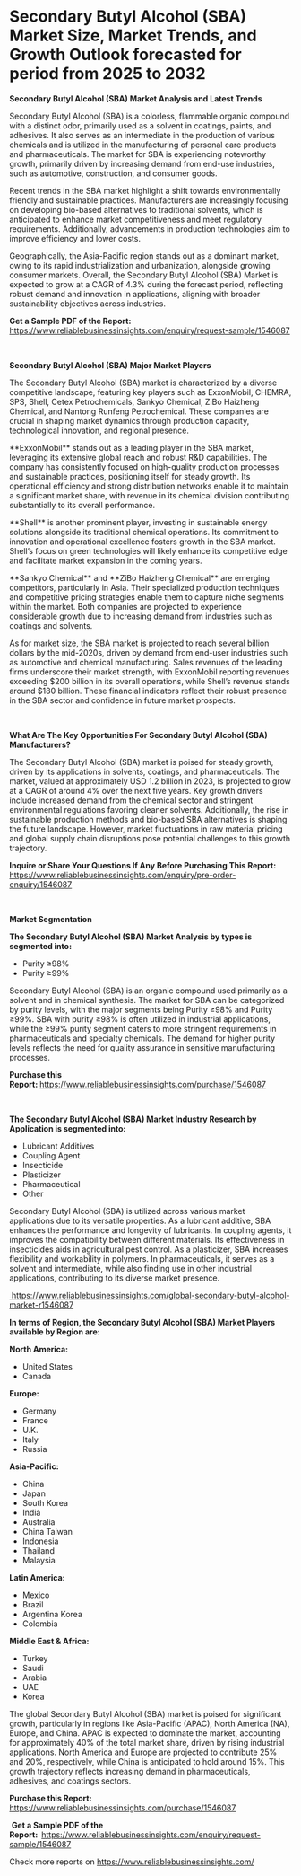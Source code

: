 <p><h1>Secondary Butyl Alcohol (SBA) Market Size, Market Trends, and Growth Outlook forecasted for period from 2025 to 2032</h1></p><p><strong>Secondary Butyl Alcohol (SBA) Market Analysis and Latest Trends</strong></p>
<p><p>Secondary Butyl Alcohol (SBA) is a colorless, flammable organic compound with a distinct odor, primarily used as a solvent in coatings, paints, and adhesives. It also serves as an intermediate in the production of various chemicals and is utilized in the manufacturing of personal care products and pharmaceuticals. The market for SBA is experiencing noteworthy growth, primarily driven by increasing demand from end-use industries, such as automotive, construction, and consumer goods.</p><p>Recent trends in the SBA market highlight a shift towards environmentally friendly and sustainable practices. Manufacturers are increasingly focusing on developing bio-based alternatives to traditional solvents, which is anticipated to enhance market competitiveness and meet regulatory requirements. Additionally, advancements in production technologies aim to improve efficiency and lower costs. </p><p>Geographically, the Asia-Pacific region stands out as a dominant market, owing to its rapid industrialization and urbanization, alongside growing consumer markets. Overall, the Secondary Butyl Alcohol (SBA) Market is expected to grow at a CAGR of 4.3% during the forecast period, reflecting robust demand and innovation in applications, aligning with broader sustainability objectives across industries.</p></p>
<p><strong>Get a Sample PDF of the Report:&nbsp;</strong> <a href="https://www.reliablebusinessinsights.com/enquiry/request-sample/1546087?utm_campaign=3356&utm_medium=2&utm_source=Github&utm_content=ia&utm_term=02042025&utm_id=secondary-butyl-alcohol-sba">https://www.reliablebusinessinsights.com/enquiry/request-sample/1546087</a></p>
<p>&nbsp;</p>
<p><strong>Secondary Butyl Alcohol (SBA) Major Market Players</strong></p>
<p><p>The Secondary Butyl Alcohol (SBA) market is characterized by a diverse competitive landscape, featuring key players such as ExxonMobil, CHEMRA, SPS, Shell, Cetex Petrochemicals, Sankyo Chemical, ZiBo Haizheng Chemical, and Nantong Runfeng Petrochemical. These companies are crucial in shaping market dynamics through production capacity, technological innovation, and regional presence.</p><p>**ExxonMobil** stands out as a leading player in the SBA market, leveraging its extensive global reach and robust R&D capabilities. The company has consistently focused on high-quality production processes and sustainable practices, positioning itself for steady growth. Its operational efficiency and strong distribution networks enable it to maintain a significant market share, with revenue in its chemical division contributing substantially to its overall performance.</p><p>**Shell** is another prominent player, investing in sustainable energy solutions alongside its traditional chemical operations. Its commitment to innovation and operational excellence fosters growth in the SBA market. Shell’s focus on green technologies will likely enhance its competitive edge and facilitate market expansion in the coming years.</p><p>**Sankyo Chemical** and **ZiBo Haizheng Chemical** are emerging competitors, particularly in Asia. Their specialized production techniques and competitive pricing strategies enable them to capture niche segments within the market. Both companies are projected to experience considerable growth due to increasing demand from industries such as coatings and solvents.</p><p>As for market size, the SBA market is projected to reach several billion dollars by the mid-2020s, driven by demand from end-user industries such as automotive and chemical manufacturing. Sales revenues of the leading firms underscore their market strength, with ExxonMobil reporting revenues exceeding $200 billion in its overall operations, while Shell’s revenue stands around $180 billion. These financial indicators reflect their robust presence in the SBA sector and confidence in future market prospects.</p></p>
<p>&nbsp;</p>
<p><strong>What Are The Key Opportunities For Secondary Butyl Alcohol (SBA) Manufacturers?</strong></p>
<p><p>The Secondary Butyl Alcohol (SBA) market is poised for steady growth, driven by its applications in solvents, coatings, and pharmaceuticals. The market, valued at approximately USD 1.2 billion in 2023, is projected to grow at a CAGR of around 4% over the next five years. Key growth drivers include increased demand from the chemical sector and stringent environmental regulations favoring cleaner solvents. Additionally, the rise in sustainable production methods and bio-based SBA alternatives is shaping the future landscape. However, market fluctuations in raw material pricing and global supply chain disruptions pose potential challenges to this growth trajectory.</p></p>
<p><strong>Inquire or Share Your Questions If Any Before Purchasing This Report:</strong> <a href="https://www.reliablebusinessinsights.com/enquiry/pre-order-enquiry/1546087?utm_campaign=3356&utm_medium=2&utm_source=Github&utm_content=ia&utm_term=02042025&utm_id=secondary-butyl-alcohol-sba">https://www.reliablebusinessinsights.com/enquiry/pre-order-enquiry/1546087</a></p>
<p>&nbsp;</p>
<p><strong>Market Segmentation</strong></p>
<p><strong>The Secondary Butyl Alcohol (SBA) Market Analysis by types is segmented into:</strong></p>
<p><ul><li>Purity ≥98%</li><li>Purity ≥99%</li></ul></p>
<p><p>Secondary Butyl Alcohol (SBA) is an organic compound used primarily as a solvent and in chemical synthesis. The market for SBA can be categorized by purity levels, with the major segments being Purity ≥98% and Purity ≥99%. SBA with purity ≥98% is often utilized in industrial applications, while the ≥99% purity segment caters to more stringent requirements in pharmaceuticals and specialty chemicals. The demand for higher purity levels reflects the need for quality assurance in sensitive manufacturing processes.</p></p>
<p><strong>Purchase this Report:&nbsp;</strong><a href="https://www.reliablebusinessinsights.com/purchase/1546087?utm_campaign=3356&utm_medium=2&utm_source=Github&utm_content=ia&utm_term=02042025&utm_id=secondary-butyl-alcohol-sba">https://www.reliablebusinessinsights.com/purchase/1546087</a></p>
<p>&nbsp;</p>
<p><strong>The Secondary Butyl Alcohol (SBA) Market Industry Research by Application is segmented into:</strong></p>
<p><ul><li>Lubricant Additives</li><li>Coupling Agent</li><li>Insecticide</li><li>Plasticizer</li><li>Pharmaceutical</li><li>Other</li></ul></p>
<p><p>Secondary Butyl Alcohol (SBA) is utilized across various market applications due to its versatile properties. As a lubricant additive, SBA enhances the performance and longevity of lubricants. In coupling agents, it improves the compatibility between different materials. Its effectiveness in insecticides aids in agricultural pest control. As a plasticizer, SBA increases flexibility and workability in polymers. In pharmaceuticals, it serves as a solvent and intermediate, while also finding use in other industrial applications, contributing to its diverse market presence.</p></p>
<p><a href="https://www.reliablebusinessinsights.com/global-secondary-butyl-alcohol-market-r1546087?utm_campaign=3356&utm_medium=2&utm_source=Github&utm_content=ia&utm_term=02042025&utm_id=secondary-butyl-alcohol-sba">&nbsp;https://www.reliablebusinessinsights.com/global-secondary-butyl-alcohol-market-r1546087</a></p>
<p><strong>In terms of Region, the Secondary Butyl Alcohol (SBA) Market Players available by Region are:</strong></p>
<p>
    <p> <strong> North America: </strong>
        <ul>
            <li>United States</li>
            <li>Canada</li>
        </ul>
        </p> 
    <p> <strong> Europe: </strong>
        <ul>
            <li>Germany</li>
            <li>France</li>
            <li>U.K.</li>
            <li>Italy</li>
            <li>Russia</li>
        </ul>
        </p> 
    <p> <strong> Asia-Pacific: </strong>
        <ul>
            <li>China</li>
            <li>Japan</li>
            <li>South Korea</li>
            <li>India</li>
            <li>Australia</li>
            <li>China Taiwan</li>
            <li>Indonesia</li>
            <li>Thailand</li>
            <li>Malaysia</li>
        </ul>
        </p> 
    <p> <strong> Latin America: </strong>
        <ul>
            <li>Mexico</li>
            <li>Brazil</li>
            <li>Argentina Korea</li>
            <li>Colombia</li>
        </ul>
        </p> 
    <p> <strong> Middle East & Africa: </strong>
        <ul>
            <li>Turkey</li>
            <li>Saudi</li>
            <li>Arabia</li>
            <li>UAE</li>
            <li>Korea</li>
        </ul>
    </p>
    </p>
<p><p>The global Secondary Butyl Alcohol (SBA) market is poised for significant growth, particularly in regions like Asia-Pacific (APAC), North America (NA), Europe, and China. APAC is expected to dominate the market, accounting for approximately 40% of the total market share, driven by rising industrial applications. North America and Europe are projected to contribute 25% and 20%, respectively, while China is anticipated to hold around 15%. This growth trajectory reflects increasing demand in pharmaceuticals, adhesives, and coatings sectors.</p></p>
<p><strong>Purchase this Report: </strong><a href="https://www.reliablebusinessinsights.com/purchase/1546087?utm_campaign=3356&utm_medium=2&utm_source=Github&utm_content=ia&utm_term=02042025&utm_id=secondary-butyl-alcohol-sba">https://www.reliablebusinessinsights.com/purchase/1546087</a></p>
<p>&nbsp;<strong>Get a Sample PDF of the Report:&nbsp;&nbsp;</strong><a href="https://www.reliablebusinessinsights.com/enquiry/request-sample/1546087?utm_campaign=3356&utm_medium=2&utm_source=Github&utm_content=ia&utm_term=02042025&utm_id=secondary-butyl-alcohol-sba">https://www.reliablebusinessinsights.com/enquiry/request-sample/1546087</a></p>
<p><strong></strong></p>
<p>Check more reports on <a href="https://www.reliablebusinessinsights.com/?utm_campaign=3356&utm_medium=2&utm_source=Github&utm_content=ia&utm_term=02042025&utm_id=secondary-butyl-alcohol-sba">https://www.reliablebusinessinsights.com/</a></p>